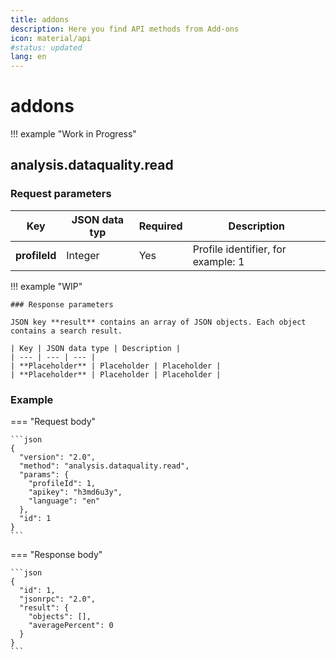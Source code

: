 ```yaml
---
title: addons
description: Here you find API methods from Add-ons
icon: material/api
#status: updated
lang: en
---
```


# addons

!!! example "Work in Progress"

## analysis.dataquality.read

### Request parameters

| Key | JSON data typ | Required | Description |
| --- | --- | --- | --- |
| **profileId** | Integer | Yes | Profile identifier, for example: 1 |

!!! example "WIP"

    ### Response parameters

    JSON key **result** contains an array of JSON objects. Each object contains a search result.

    | Key | JSON data type | Description |
    | --- | --- | --- |
    | **Placeholder** | Placeholder | Placeholder |
    | **Placeholder** | Placeholder | Placeholder |

### Example

=== "Request body"

    ```json
    {
      "version": "2.0",
      "method": "analysis.dataquality.read",
      "params": {
        "profileId": 1,
        "apikey": "h3md6u3y",
        "language": "en"
      },
      "id": 1
    }
    ```

=== "Response body"

    ```json
    {
      "id": 1,
      "jsonrpc": "2.0",
      "result": {
        "objects": [],
        "averagePercent": 0
      }
    }
    ```
